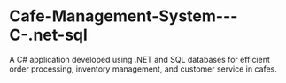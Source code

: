 # Cafe-Management-System---C-.net-sql
A C# application developed using .NET and SQL databases for efficient order processing, inventory management, and customer service in cafes.
